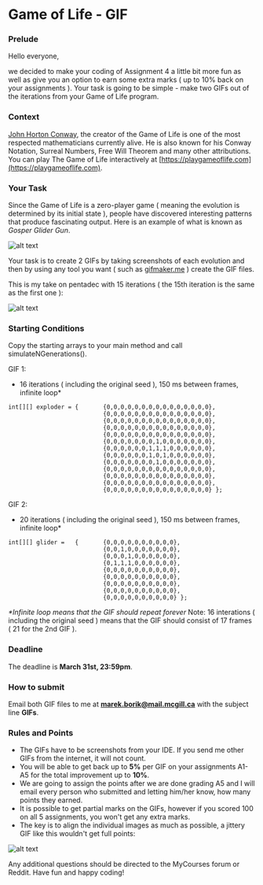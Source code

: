 # Game of Life - GIF

### Prelude

Hello everyone,

we decided to make your coding of Assignment 4 a little bit more fun as well as give you an option to earn some extra marks ( up to 10% back on your assignments ). Your task is going to be simple - make two GIFs out of the iterations from your Game of Life program.

### Context

[John Horton Conway](https://en.wikipedia.org/wiki/John_Horton_Conway), the creator of the Game of Life is one of the most respected mathematicians currently alive. He is also known for his Conway Notation, Surreal Numbers, Free Will Theorem and many other attributions. You can play The Game of Life interactively at [https://playgameoflife.com](https://playgameoflife.com).

### Your Task
Since the Game of Life is a zero-player game ( meaning the evolution is determined by its initial state ), people have discovered interesting patterns that produce fascinating output. Here is an example of what is known as *Gosper Glider Gun*. 

![alt text](https://upload.wikimedia.org/wikipedia/commons/e/e5/Gospers_glider_gun.gif)

Your task is to create 2 GIFs by taking screenshots of each evolution and then by using any tool you want ( such as [gifmaker.me](https://gifmaker.me) ) create the GIF files. 

This is my take on pentadec with 15 iterations ( the 15th iteration is the same as the first one ):

![alt text](https://media.giphy.com/media/4NcZqzQLKQRPv7gxKA/giphy.gif)


### Starting Conditions
Copy the starting arrays to your main method and call simulateNGenerations().

GIF 1:
- 16 iterations ( including the original seed ), 150 ms between frames, infinite loop*
```
int[][] exploder = {       {0,0,0,0,0,0,0,0,0,0,0,0,0,0,0}, 
                           {0,0,0,0,0,0,0,0,0,0,0,0,0,0,0}, 
                           {0,0,0,0,0,0,0,0,0,0,0,0,0,0,0},
                           {0,0,0,0,0,0,0,0,0,0,0,0,0,0,0}, 
                           {0,0,0,0,0,0,0,0,0,0,0,0,0,0,0}, 
                           {0,0,0,0,0,0,0,1,0,0,0,0,0,0,0}, 
                           {0,0,0,0,0,0,1,1,1,0,0,0,0,0,0}, 
                           {0,0,0,0,0,0,1,0,1,0,0,0,0,0,0}, 
                           {0,0,0,0,0,0,0,1,0,0,0,0,0,0,0}, 
                           {0,0,0,0,0,0,0,0,0,0,0,0,0,0,0},
                           {0,0,0,0,0,0,0,0,0,0,0,0,0,0,0}, 
                           {0,0,0,0,0,0,0,0,0,0,0,0,0,0,0},
                           {0,0,0,0,0,0,0,0,0,0,0,0,0,0,0} };
```
GIF 2:
- 20 iterations ( including the original seed ), 150 ms between frames, infinite loop*
```
int[][] glider =   {       {0,0,0,0,0,0,0,0,0,0}, 
                           {0,0,1,0,0,0,0,0,0,0}, 
                           {0,0,0,1,0,0,0,0,0,0}, 
                           {0,1,1,1,0,0,0,0,0,0}, 
                           {0,0,0,0,0,0,0,0,0,0}, 
                           {0,0,0,0,0,0,0,0,0,0}, 
                           {0,0,0,0,0,0,0,0,0,0}, 
                           {0,0,0,0,0,0,0,0,0,0},
                           {0,0,0,0,0,0,0,0,0,0} };
```
*\*Infinite loop means that the GIF should repeat forever*
Note: 16 interations ( including the original seed ) means that the GIF should consist of 17 frames ( 21 for the 2nd GIF ).

### Deadline
The deadline is **March 31st, 23:59pm**.

### How to submit
Email both GIF files to me at **marek.borik@mail.mcgill.ca** with the subject line **GIFs**.

### Rules and Points
- The GIFs have to be screenshots from your IDE. If you send me other GIFs from the internet, it will not count.
- You will be able to get back up to **5%** per GIF on your assignments A1-A5 for the total improvement up to **10%**.
- We are going to assign the points after we are done grading A5 and I will email every person who submitted and letting him/her know, how many points they earned.
- It is possible to get partial marks on the GIFs, however if you scored 100 on all 5 assignments, you won't get any extra marks.
- The key is to align the individual images as much as possible, a jittery GIF like this wouldn't get full points:

![alt text](https://media.giphy.com/media/kKKHCM0FNngYwqzP9W/giphy.gif)

Any additional questions should be directed to the MyCourses forum or Reddit. Have fun and happy coding!
